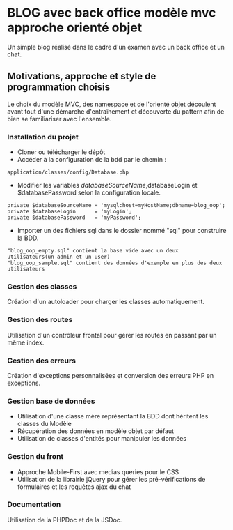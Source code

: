 ﻿# BLOG avec back office modèle mvc approche orienté objet

Un simple blog réalisé dans le cadre d'un examen avec un back office et un chat.

## Motivations, approche et style de programmation choisis
 Le choix du modèle MVC, des namespace et de l'orienté objet découlent avant tout d'une démarche d'entraînement et découverte du pattern afin de bien se familiariser avec l'ensemble.

 ### Installation du projet
* Cloner ou télécharger le dépôt 
* Accéder à la configuration de la bdd par le chemin : 
```
application/classes/config/Database.php 
```
* Modifier les variables $databaseSourceName,$databaseLogin et $databasePassword selon la configuration locale.
```
private $databaseSourceName = 'mysql:host=myHostName;dbname=blog_oop';
private $databaseLogin      = 'myLogin';
private $databasePassword   = 'myPassword';
```
* Importer un des fichiers sql dans le dossier nommé "sql" pour construire la BDD.
```
"blog_oop_empty.sql" contient la base vide avec un deux utilisateurs(un admin et un user)
"blog_oop_sample.sql" contient des données d'exemple en plus des deux utilisateurs
```

### Gestion des classes
Création d'un autoloader pour charger les classes automatiquement.

### Gestion des routes
Utilisation d'un contrôleur frontal pour gérer les routes en passant par un même index.

### Gestion des erreurs
Création d'exceptions personnalisées et conversion des erreurs PHP en exceptions.

### Gestion base de données
* Utilisation d'une classe mère représentant la BDD dont héritent les classes du Modèle
* Récupération des données en modèle objet par défaut
* Utilisation de classes d'entités pour manipuler les données

### Gestion du front
* Approche Mobile-First avec medias queries pour le CSS
* Utilisation de la librairie jQuery pour gérer les pré-vérifications de formulaires et les requêtes ajax du chat

### Documentation
Utilisation de la PHPDoc et de la JSDoc.


